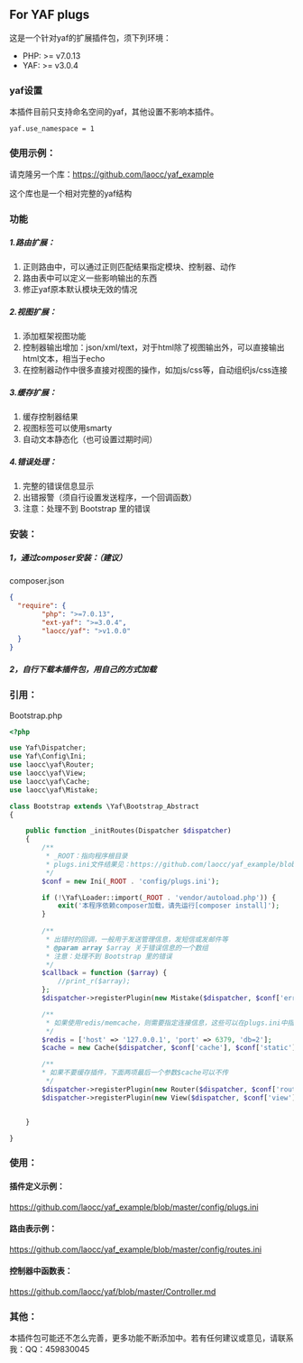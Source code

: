 ## For YAF plugs
这是一个针对yaf的扩展插件包，须下列环境：
- PHP: >= v7.0.13
- YAF: >= v3.0.4


### yaf设置
本插件目前只支持命名空间的yaf，其他设置不影响本插件。
```
yaf.use_namespace = 1
```


### 使用示例：
请克隆另一个库：https://github.com/laocc/yaf_example

这个库也是一个相对完整的yaf结构


### 功能
##### 1.路由扩展：
1. 正则路由中，可以通过正则匹配结果指定模块、控制器、动作
2. 路由表中可以定义一些影响输出的东西
3. 修正yaf原本默认模块无效的情况

##### 2.视图扩展：
1. 添加框架视图功能
2. 控制器输出增加：json/xml/text，对于html除了视图输出外，可以直接输出html文本，相当于echo
3. 在控制器动作中很多直接对视图的操作，如加js/css等，自动组织js/css连接


##### 3.缓存扩展：
1. 缓存控制器结果
2. 视图标签可以使用smarty
3. 自动文本静态化（也可设置过期时间）

##### 4.错误处理：
1. 完整的错误信息显示
2. 出错报警（须自行设置发送程序，一个回调函数）
3. 注意：处理不到 Bootstrap 里的错误 

### 安装：
##### 1，通过composer安装：（建议）
composer.json
```json
{
  "require": {
        "php": ">=7.0.13",
        "ext-yaf": ">=3.0.4",
        "laocc/yaf": ">v1.0.0"
  }
}
```
##### 2，自行下载本插件包，用自己的方式加载

### 引用：
Bootstrap.php
```php
<?php

use Yaf\Dispatcher;
use Yaf\Config\Ini;
use laocc\yaf\Router;
use laocc\yaf\View;
use laocc\yaf\Cache;
use laocc\yaf\Mistake;

class Bootstrap extends \Yaf\Bootstrap_Abstract
{

    public function _initRoutes(Dispatcher $dispatcher)
    {
        /**
         * _ROOT：指向程序根目录
         * plugs.ini文件结果见：https://github.com/laocc/yaf_example/blob/master/config/plugs.ini
         */
        $conf = new Ini(_ROOT . 'config/plugs.ini');

        if (!\Yaf\Loader::import(_ROOT . 'vendor/autoload.php')) {
            exit('本程序依赖composer加载，请先运行[composer install]');
        }
        
        /**
         * 出错时的回调，一般用于发送管理信息，发短信或发邮件等
         * @param array $array 关于错误信息的一个数组
         * 注意：处理不到 Bootstrap 里的错误 
         */
        $callback = function ($array) {
            //print_r($array);
        };
        $dispatcher->registerPlugin(new Mistake($dispatcher, $conf['error'], $callback));

        /**
         * 如果使用redis/memcache，则需要指定连接信息，这些可以在plugs.ini中指定，也可以在这里另行设置
         */
        $redis = ['host' => '127.0.0.1', 'port' => 6379, 'db=2'];
        $cache = new Cache($dispatcher, $conf['cache'], $conf['static'], $redis);

        /**
        * 如果不要缓存插件，下面两项最后一个参数$cache可以不传
         */
        $dispatcher->registerPlugin(new Router($dispatcher, $conf['route'], $cache));
        $dispatcher->registerPlugin(new View($dispatcher, $conf['view'], $cache));


    }

}
```

### 使用：

#### 插件定义示例：
https://github.com/laocc/yaf_example/blob/master/config/plugs.ini

#### 路由表示例：
https://github.com/laocc/yaf_example/blob/master/config/routes.ini

#### 控制器中函数表：
https://github.com/laocc/yaf/blob/master/Controller.md



### 其他：

本插件包可能还不怎么完善，更多功能不断添加中。若有任何建议或意见，请联系我：QQ：459830045











